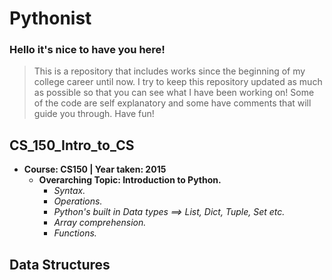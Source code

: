 # Pythonist

### Hello it's nice to have you here!
> This is a repository that includes works since the beginning of my college career until now.
> I try to keep this repository updated as much as possible so that you can see what I have been working on!
> Some of the code are self explanatory and some have comments that will guide you through. Have fun!

## CS_150_Intro_to_CS

* **Course: CS150 \| Year taken: 2015**
    * **Overarching Topic: Introduction to Python.**
      * *Syntax.*
      * *Operations.*
      * *Python's built in Data types ==> List, Dict, Tuple, Set etc.*
      * *Array comprehension.*
      * *Functions.*

## Data Structures
